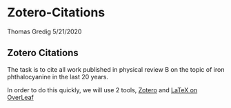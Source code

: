 Zotero-Citations
================
Thomas Gredig
5/21/2020

## Zotero Citations

The task is to cite all work published in physical review B on the topic
of iron phthalocyanine in the last 20 years.

In order to do this quickly, we will use 2 tools,
[Zotero](https://www.zotero.org/) and [LaTeX on
OverLeaf](https://www.overleaf.com/)
